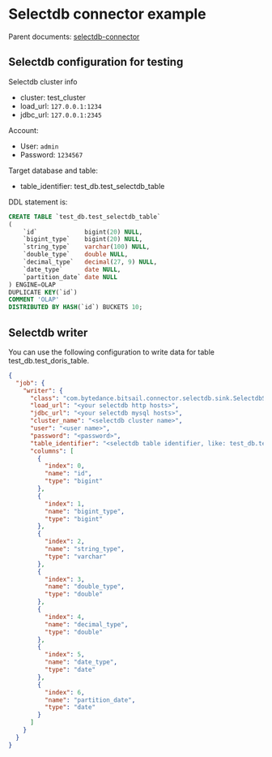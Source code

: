 # Selectdb connector example

Parent documents: [selectdb-connector](./selectdb.md)

## Selectdb configuration for testing

Selectdb cluster info

- cluster: test_cluster
- load_url: `127.0.0.1:1234`
- jdbc_url: `127.0.0.1:2345`

Account:

- User: `admin`
- Password: `1234567`

Target database and table:

- table_identifier: test_db.test_selectdb_table

DDL statement is:

```sql
CREATE TABLE `test_db.test_selectdb_table`
(
    `id`             bigint(20) NULL,
    `bigint_type`    bigint(20) NULL,
    `string_type`    varchar(100) NULL,
    `double_type`    double NULL,
    `decimal_type`   decimal(27, 9) NULL,
    `date_type`      date NULL,
    `partition_date` date NULL
) ENGINE=OLAP
DUPLICATE KEY(`id`)
COMMENT 'OLAP'
DISTRIBUTED BY HASH(`id`) BUCKETS 10;
```

## Selectdb writer

You can use the following configuration to write data for table test_db.test_doris_table.

```json
{
  "job": {
    "writer": {
      "class": "com.bytedance.bitsail.connector.selectdb.sink.SelectdbSink",
      "load_url": "<your selectdb http hosts>",
      "jdbc_url": "<your selectdb mysql hosts>",
      "cluster_name": "<selectdb cluster name>",
      "user": "<user name>",
      "password": "<password>",
      "table_identifier": "<selectdb table identifier, like: test_db.test_selectdb_table>",
      "columns": [
        {
          "index": 0,
          "name": "id",
          "type": "bigint"
        },
        {
          "index": 1,
          "name": "bigint_type",
          "type": "bigint"
        },
        {
          "index": 2,
          "name": "string_type",
          "type": "varchar"
        },
        {
          "index": 3,
          "name": "double_type",
          "type": "double"
        },
        {
          "index": 4,
          "name": "decimal_type",
          "type": "double"
        },
        {
          "index": 5,
          "name": "date_type",
          "type": "date"
        },
        {
          "index": 6,
          "name": "partition_date",
          "type": "date"
        }
      ]
    }
  }
}
```